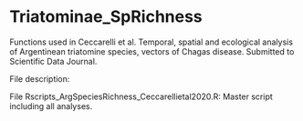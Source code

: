 # Triatominae_SpRichness
Functions used in Ceccarelli et al. Temporal, spatial and ecological analysis of Argentinean triatomine species, vectors of Chagas disease. Submitted to Scientific Data Journal.

File description:

File Rscripts_ArgSpeciesRichness_Ceccarellietal2020.R: Master script including all analyses.
